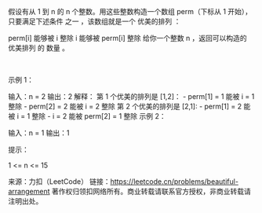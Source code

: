 假设有从 1 到 n 的 n 个整数。用这些整数构造一个数组 perm（下标从 1 开始），只要满足下述条件 之一 ，该数组就是一个 优美的排列 ：

perm[i] 能够被 i 整除
i 能够被 perm[i] 整除
给你一个整数 n ，返回可以构造的 优美排列 的 数量 。

 

示例 1：

输入：n = 2
输出：2
解释：
第 1 个优美的排列是 [1,2]：
    - perm[1] = 1 能被 i = 1 整除
    - perm[2] = 2 能被 i = 2 整除
第 2 个优美的排列是 [2,1]:
    - perm[1] = 2 能被 i = 1 整除
    - i = 2 能被 perm[2] = 1 整除
示例 2：

输入：n = 1
输出：1
 

提示：

1 <= n <= 15

来源：力扣（LeetCode）
链接：https://leetcode.cn/problems/beautiful-arrangement
著作权归领扣网络所有。商业转载请联系官方授权，非商业转载请注明出处。